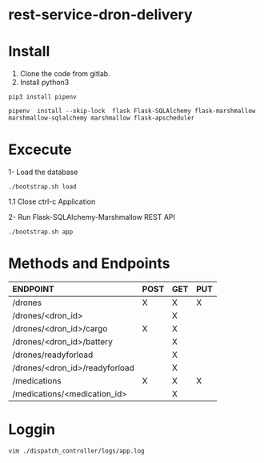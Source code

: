 # rest-service-dron-delivery

# Install

1. Clone the code from gitlab.
2. Install python3

`pip3 install pipenv`

`pipenv  install --skip-lock  flask Flask-SQLAlchemy flask-marshmallow marshmallow-sqlalchemy marshmallow flask-apscheduler`

# Excecute
1- Load the database

`./bootstrap.sh load`

1.1 Close ctrl-c  Application

2- Run Flask-SQLAlchemy-Marshmallow REST API

`./bootstrap.sh app`

# Methods and Endpoints
| ENDPOINT                       | POST | GET | PUT |
| :----------------------------- | :----| :-- | :---|
| /drones                        |  X   |  X  |  X  |
| /drones/<dron_id>              |      |  X  |     |
| /drones/<dron_id>/cargo        |  X   |  X  |     |
| /drones/<dron_id>/battery      |      |  X  |     |
| /drones/readyforload           |      |  X  |     |
| /drones/<dron_id>/readyforload |      |  X  |     |
| /medications                   |  X   |  X  |  X  |
| /medications/<medication_id>   |      |  X  |     |

# Loggin

`vim ./dispatch_controller/logs/app.log`
